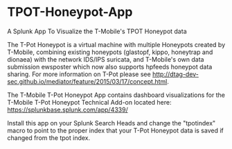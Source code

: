 # TPOT-Honeypot-App
A Splunk App To Visualize the T-Mobile's TPOT Honeypot data

The T-Pot Honeypot is a virtual machine with multiple Honeypots created by T-Mobile, combining existing honeypots (glastopf, kippo, honeytrap and dionaea) with the network IDS/IPS suricata, and T-Mobile's own data submission ewsposter which now also supports hpfeeds honeypot data sharing. For more information on T-Pot please see http://dtag-dev-sec.github.io/mediator/feature/2015/03/17/concept.html. 

The T-Mobile T-Pot Honeypot App contains dashboard visualizations for the T-Mobile T-Pot Honeypot Technical Add-on located here: https://splunkbase.splunk.com/app/4339/

Install this app on your Splunk Search Heads and change the "tpotindex" macro to point to the proper index that your T-Pot Honeypot data is saved if changed from the tpot index.
